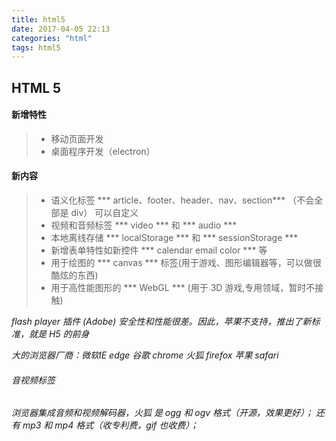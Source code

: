 ```yaml
---
title: html5
date: 2017-04-05 22:13
categories: "html"
tags: html5
---
```

## HTML 5

#### 新增特性
>* 移动页面开发
>* 桌面程序开发（electron）

#### 新内容
>* 语义化标签 *** article、footer、header、nav、section*** （不会全部是 div） 可以自定义
>* 视频和音频标签 *** video *** 和  *** audio ***
>* 本地离线存储 *** localStorage *** 和 *** sessionStorage ***
>* 新增表单特性如新控件 *** calendar email color *** 等
>* 用于绘图的 *** canvas *** 标签(用于游戏、图形编辑器等，可以做很酷炫的东西)
>* 用于高性能图形的 *** WebGL *** (用于 3D 游戏,专用领域，暂时不接触)

*flash player 插件 (Adobe) 安全性和性能很差。因此，苹果不支持，推出了新标准，就是 H5 的前身*

*大的浏览器厂商：微软IE edge 谷歌 chrome 火狐 firefox 苹果 safari*
###### 音视频标签
*浏览器集成音频和视频解码器，火狐 是 ogg 和 ogv 格式（开源，效果更好）；
还有 mp3 和 mp4 格式（收专利费，gif 也收费）；*
